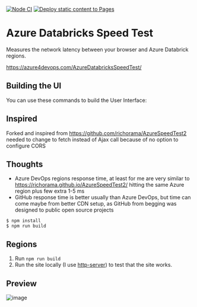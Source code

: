 [![Node CI](https://github.com/Azure4DevOps/AzureDatabricksSpeedTest/actions/workflows/nodejs.yml/badge.svg)](https://github.com/Azure4DevOps/GithubAzureDevOpsSpeedTest/actions/workflows/nodejs.yml)
[![Deploy static content to Pages](https://github.com/Azure4DevOps/AzureDatabricksSpeedTest/actions/workflows/static.yml/badge.svg)](https://github.com/Azure4DevOps/GithubAzureDevOpsSpeedTest/actions/workflows/static.yml)

# Azure Databricks Speed Test

Measures the network latency between your browser and Azure Databrick regions.

https://azure4devops.com/AzureDatabricksSpeedTest/

## Building the UI

You can use these commands to build the User Interface:

## Inspired

Forked and inspired from https://github.com/richorama/AzureSpeedTest2
needed to change to fetch instead of Ajax call because of no option to configure CORS

## Thoughts

- Azure DevOps regions response time, at least for me are very similar to https://richorama.github.io/AzureSpeedTest2/ hitting the same Azure region plus few extra 1-5 ms
- GitHub response time is better usually than Azure DevOps, but time can come maybe from better CDN setup, as GitHub from begging was designed to public open source projects

```
$ npm install
$ npm run build
```

## Regions

1. Run `npm run build`
1. Run the site locally (I use [http-server](https://www.npmjs.com/package/http-server)) to test that the site works.

## Preview
![image](https://github.com/user-attachments/assets/29b7e37a-799f-4fc4-a3da-4fd93c9a6f85)



